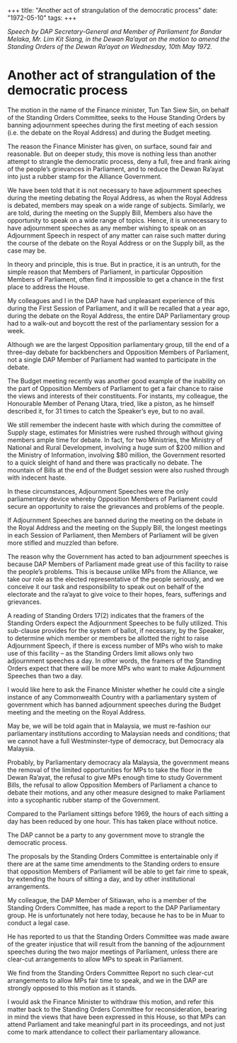 +++ 
title: "Another act of strangulation of the democratic process"
date: "1972-05-10"
tags:
+++

_Speech by DAP Secretary-General and Member of Parliament for Bandar Melaka, Mr. Lim Kit Siang, in the Dewan Ra’ayat on the motion to amend the Standing Orders of the Dewan Ra’ayat on Wednesday, 10th May 1972._

# Another act of strangulation of the democratic process

The motion in the name of the Finance minister, Tun Tan Siew Sin, on behalf of the Standing Orders Committee, seeks to the House Standing Orders by banning adjournment speeches during the first meeting of each session (i.e. the debate on the Royal Address) and during the Budget meeting.</u>

The reason the Finance Minister has given, on surface, sound fair and reasonable. But on deeper study, this move is nothing less than another attempt to strangle the democratic process, deny a full, free and frank airing of the people’s grievances in Parliament, and to reduce the Dewan Ra’ayat into just a rubber stamp for the Alliance Government.

We have been told that it is not necessary to have adjournment speeches during the meeting debating the Royal Address, as when the Royal Address is debated, members may speak on a wide range of subjects. Similarly, we are told, during the meeting on the Supply Bill, Members also have the opportunity to speak on a wide range of topics. Hence, it is unnecessary to have adjournment speeches as any member wishing to speak on an Adjournment Speech in respect of any matter can raise such matter during the course of the debate on the Royal Address or on the Supply bill, as the case may be.

In theory and principle, this is true. But in practice, it is an untruth, for the simple reason that Members of Parliament, in particular Opposition Members of Parliament, often find it impossible to get a chance in the first place to address the House.

My colleagues and I in the DAP have had unpleasant experience of this during the First Session of Parliament, and it will be recalled that a year ago, during the debate on the Royal Address, the entire DAP Parliamentary group had to a walk-out and boycott the rest of the parliamentary session for a week.

Although we are the largest Opposition parliamentary group, till the end of a three-day debate for backbenchers and Opposition Members of Parliament, not a single DAP Member of Parliament had wanted to participate in the debate.

The Budget meeting recently was another good example of the inability on the part of Opposition Members of Parliament to get a fair chance to raise the views and interests of their constituents. For instants, my colleague, the Honourable Member of Penang Utara, tried, like a piston, as he himself described it, for 31 times to catch the Speaker’s eye, but to no avail.

We still remember the indecent haste with which during the committee of Supply stage, estimates for Ministries were rushed through without giving members ample time for debate. In fact, for two Ministries, the Ministry of National and Rural Development, involving a huge sum of $200 million and the Ministry of Information, involving $80 million, the Government resorted to a quick sleight of hand and there was practically no debate. The mountain of Bills at the end of the Budget session were also rushed through with indecent haste.

In these circumstances, Adjournment Speeches were the only parliamentary device whereby Opposition Members of Parliament could secure an opportunity to raise the grievances and problems of the people.

If Adjournment Speeches are banned during the meeting on the debate in the Royal Address and the meeting on the Supply Bill, the longest meetings in each Session of Parliament, then Members of Parliament will be given more stifled and muzzled than before.

The reason why the Government has acted to ban adjournment speeches is because DAP Members of Parliament made great use of this facility to raise the people’s problems. This is because unlike MPs from the Alliance, we take our role as the elected representative of the people seriously, and we conceive it our task and responsibility to speak out on behalf of the electorate and the ra’ayat to give voice to their hopes, fears, sufferings and grievances.

A reading of Standing Orders 17(2) indicates that the framers of the Standing Orders expect the Adjournment Speeches to be fully utilized. This sub-clause provides for the system of ballot, if necessary, by the Speaker, to determine which member or members be allotted the right to raise Adjournment Speech, if there is excess number of MPs who wish to make use of this facility – as the Standing Orders limit allows only two adjournment speeches a day. In other words, the framers of the Standing Orders expect that there will be more MPs who want to make Adjournment Speeches than two a day.

I would like here to ask the Finance Minister whether he could cite a single instance of any Commonwealth Country with a parliamentary system of government which has banned adjournment speeches during the Budget meeting and the meeting on the Royal Address.

May be, we will be told again that in Malaysia, we must re-fashion our parliamentary institutions according to Malaysian needs and conditions; that we cannot have a full Westminster-type of democracy, but Democracy ala Malaysia.

Probably, by Parliamentary democracy ala Malaysia, the government means the removal of the limited opportunities for MPs to take the floor in the Dewan Ra’ayat, the refusal to give MPs enough time to study Government Bills, the refusal to allow Opposition Members of Parliament a chance to debate their motions, and any other measure designed to make Parliament into a sycophantic rubber stamp of the Government.

Compared to the Parliament sittings before 1969, the hours of each sitting a day has been reduced by one hour. This has taken place without notice.

The DAP cannot be a party to any government move to strangle the democratic process.

The proposals by the Standing Orders Committee is entertainable only if there are at the same time amendments to the Standing orders to ensure that opposition Members of Parliament will be able to get fair rime to speak, by extending the hours of sitting a day, and by other institutional arrangements.

My colleague, the DAP Member of Sitiawan, who is a member of the Standing Orders Committee, has made a report to the DAP Parliamentary group. He is unfortunately not here today, because he has to be in Muar to conduct a legal case.

He has reported to us that the Standing Orders Committee was made aware of the greater injustice that will result from the banning of the adjournment speeches during the two major meetings of Parliament, unless there are clear-cut arrangements to allow MPs to speak in Parliament.

We find from the Standing Orders Committee Report no such clear-cut arrangements to allow MPs fair time to speak, and we in the DAP are strongly opposed to this motion as it stands.

I would ask the Finance Minister to withdraw this motion, and refer this matter back to the Standing Orders Committee for reconsideration, bearing in mind the views that have been expressed in this House, so that MPs can attend Parliament and take meaningful part in its proceedings, and not just come to mark attendance to collect their parliamentary allowance.
 
